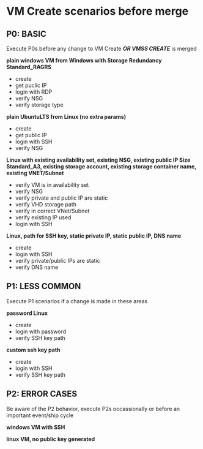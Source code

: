 # VM Create scenarios before merge #

## P0: BASIC ##
Execute P0s before any change to VM Create ***OR VMSS CREATE*** is merged

**plain windows VM from Windows with Storage Redundancy Standard_RAGRS**

 - create
 - get puclic IP
 - login with RDP
 - verify NSG
 - verify storage type

**plain UbuntuLTS from Linux (no extra params)**

 - create
 - get public IP
 - login with SSH
 - verify NSG

**Linux with existing availability set, existing NSG, existing public IP
Size Standard_A3, existing storage account, existing storage container name, existing VNET/Subnet**

 - verify VM is in availability set
 - verify NSG
 - verify private and public IP are static
 - verify VHD storage path
 - verify in correct VNet/Subnet
 - verify existing IP used
 - login with SSH

**Linux, path for SSH key, static private IP, static public IP, DNS name**

 - create
 - login with SSH
 - verify private/public IPs are static
 - verify DNS name

## P1: LESS COMMON ##
Execute P1 scenarios if a change is made in these areas

**password Linux**

 - create
 - login with password
 - verify SSH key path

**custom ssh key path**
 - create
 - login with SSH
 - verify SSH key path

## P2: ERROR CASES ##
Be aware of the P2 behavior, execute P2s occassionally or before an important event/ship cycle

**windows VM with SSH**

**linux VM, no public key generated**
